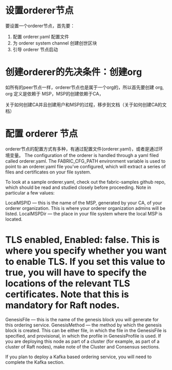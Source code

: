 # 设置orderer节点

要设置一个orderer节点，首先要：

1. 配置 orderer.yaml 配置文件
2. 为 orderer system channel 创建创世区块
3. 引导 orderer 节点启动


# 创建orderer的先决条件：创建org

如所有的peer节点一样，orderer节点也是属于一个org的，所以首先要创建 org, org 定义是依赖于 MSP，MSP的创建依赖于CA，

关于如何创建CA并且创建用户和MSP的过程，移步到文档（关于如何创建CA的文档）


# 配置 orderer 节点

orderer节点的配置方式有多种，有通过配置文件(orderer.yaml)，或者是通过环境变量。
The configuration of the orderer is handled through a yaml filed called orderer.yaml. The FABRIC_CFG_PATH environment variable is used to point to an orderer.yaml file you’ve configured, which will extract a series of files and certificates on your file system.

To look at a sample orderer.yaml, check out the fabric-samples github repo, which should be read and studied closely before proceeding. Note in particular a few values:

LocalMSPID — this is the name of the MSP, generated by your CA, of your orderer organization. This is where your orderer organization admins will be listed.
LocalMSPDir — the place in your file system where the local MSP is located.
# TLS enabled, Enabled: false. This is where you specify whether you want to enable TLS. If you set this value to true, you will have to specify the locations of the relevant TLS certificates. Note that this is mandatory for Raft nodes.
GenesisFile — this is the name of the genesis block you will generate for this ordering service.
GenesisMethod — the method by which the genesis block is created. This can be either file, in which the file in the GenesisFile is specified, and provisional, in which the profile in GenesisProfile is used.
If you are deploying this node as part of a cluster (for example, as part of a cluster of Raft nodes), make note of the Cluster and Consensus sections.

If you plan to deploy a Kafka based ordering service, you will need to complete the Kafka section.